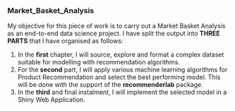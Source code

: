 ### Market_Basket_Analysis
My objective for this piece of work is to carry out a Market Basket Analysis as an end-to-end data science project. I have split the output into __THREE PARTS__ that I have organised as follows:
1. In the __first__ chapter, I will source, explore and format a complex dataset suitable for modelling with recommendation algorithms.
2. For the __second__ part, I will apply various machine learning algorithms for Product Recommendation and select the best performing model. This will be done with the support of the __recommenderlab__ package.
3. In the __third__ and final instalment, I will implement the selected model in a Shiny Web Application.
